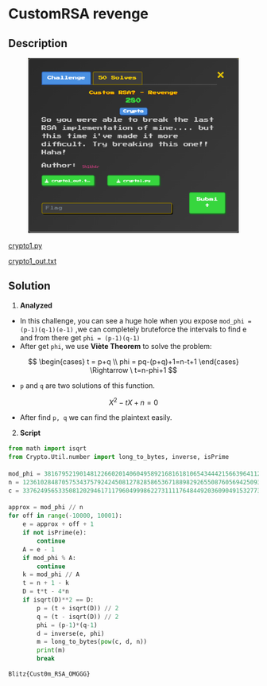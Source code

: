 # CustomRSA revenge

## Description

<figure><img src=".gitbook/assets/image.png" alt=""><figcaption></figcaption></figure>

[crypto1.py](crypto1.py)

[crypto1_out.txt](crypto1_out.txt)

## Solution

1. **Analyzed**

* In this challenge, you can see a huge hole when you expose `mod_phi = (p-1)(q-1)(e-1)` ,we can completely bruteforce the intervals to find e and from there get `phi = (p-1)(q-1)`&#x20;
* After get `phi`, we use **Viète Theorem** to solve the problem:

$$
\begin{cases}
t = p+q \\
phi = pq-(p+q)+1=n-t+1 
\end{cases} \Rightarrow \ t=n-phi+1
$$

* `p` and `q` are two solutions of this function.

$$
X^{2}-tX+n=0
$$

* After find `p, q` we can find the plaintext easily.



2. **Script**

```python
from math import isqrt
from Crypto.Util.number import long_to_bytes, inverse, isPrime

mod_phi = 381679521901481226602014060495892168161810654344421566396411258375972593287031851626446898065545609421743932153327689119440405912     
n = 1236102848705753437579242450812782858653671889829265508760569425093229541662967763302228061        
c = 337624956533508120294617117960499986227311117648449203609049153277315646351029821010820258         

approx = mod_phi // n            
for off in range(-10000, 10001):
    e = approx + off + 1   
    if not isPrime(e): 
        continue
    A = e - 1
    if mod_phi % A: 
        continue
    k = mod_phi // A
    t = n + 1 - k
    D = t*t - 4*n
    if isqrt(D)**2 == D:
        p = (t + isqrt(D)) // 2
        q = (t - isqrt(D)) // 2
        phi = (p-1)*(q-1)
        d = inverse(e, phi)
        m = long_to_bytes(pow(c, d, n))
        print(m)       
        break
```

```
Blitz{Cust0m_RSA_OMGGG}
```

